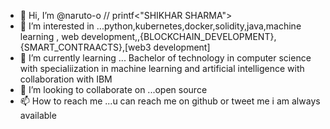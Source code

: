 - 👋 Hi, I’m @naruto-o // printf<"SHIKHAR SHARMA">
- 👀 I’m interested in ...python,kubernetes,docker,solidity,java,machine learning , web development,,{BLOCKCHAIN_DEVELOPMENT},{SMART_CONTRAACTS},[web3 development]
- 🌱 I’m currently learning ... Bachelor of technology in computer science with specialiization in machine learning and artificial intelligence with collaboration with IBM
- 💞️ I’m looking to collaborate on ...open source
- 📫 How to reach me ...u can reach me on github or tweet me i am always available

<!---
naruto-o/naruto-o is a ✨ special ✨ repository because its `README.md` (this file) appears on your GitHub profile.
You can click the Preview link to take a look at your changes.
--->
